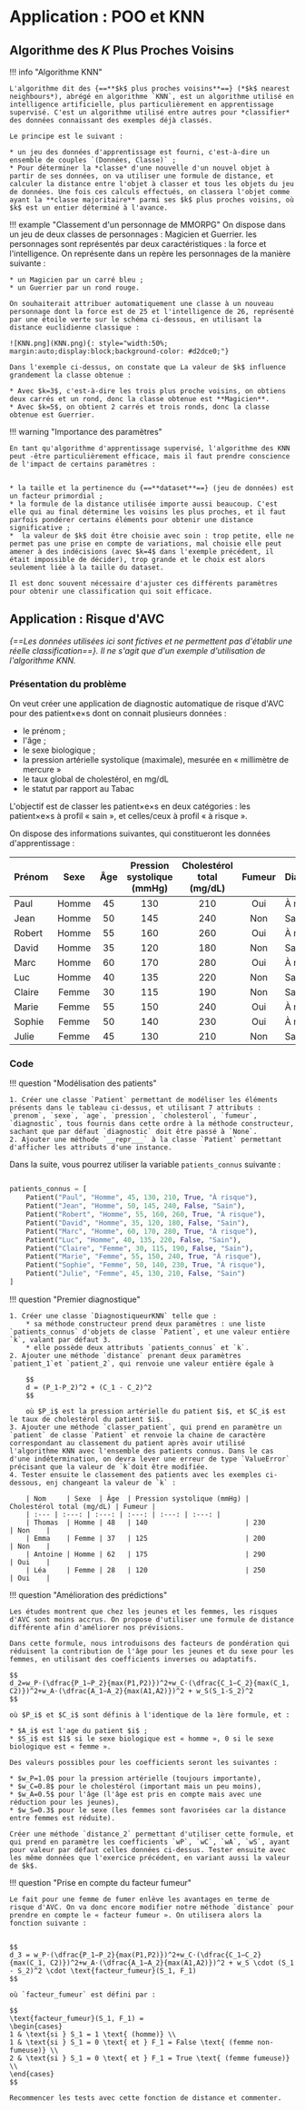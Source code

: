 # Application : POO et KNN

## Algorithme des $K$ Plus Proches Voisins

!!! info "Algorithme KNN"

    L'algorithme dit des {==**$k$ plus proches voisins**==} (*$k$ nearest neighbours*), abrégé en algorithme `KNN`, est un algorithme utilisé en intelligence artificielle, plus particulièrement en apprentissage supervisé. C'est un algorithme utilisé entre autres pour *classifier* des données connaissant des exemples déjà classés.
    
    Le principe est le suivant :

    * un jeu des données d'apprentissage est fourni, c'est-à-dire un ensemble de couples `(Données, Classe)` ;
    * Pour déterminer la *classe* d'une nouvelle d'un nouvel objet à partir de ses données, on va utiliser une formule de distance, et calculer la distance entre l'objet à classer et tous les objets du jeu de données. Une fois ces calculs effectués, on classera l'objet comme ayant la **classe majoritaire** parmi ses $k$ plus proches voisins, où $k$ est un entier déterminé à l'avance.

!!! example "Classement d'un personnage de MMORPG"
    On dispose dans un jeu de deux classes de personnages : Magicien et Guerrier.
    les personnages sont représentés par deux caractéristiques : la force et l'intelligence. On représente dans un repère les personnages de la manière suivante :
    
    * un Magicien par un carré bleu ;
    * un Guerrier par un rond rouge.

    On souhaiterait attribuer automatiquement une classe à un nouveau personnage dont la force est de 25 et l'intelligence de 26, représenté par une étoile verte sur le schéma ci-dessous, en utilisant la distance euclidienne classique :

    ![KNN.png](KNN.png){: style="width:50%; margin:auto;display:block;background-color: #d2dce0;"}

    Dans l'exemple ci-dessus, on constate que La valeur de $k$ influence grandement la classe obtenue :

    * Avec $k=3$, c'est-à-dire les trois plus proche voisins, on obtiens deux carrés et un rond, donc la classe obtenue est **Magicien**.
    * Avec $k=5$, on obtient 2 carrés et trois ronds, donc la classe obtenue est Guerrier.

!!! warning "Importance des paramètres"

    En tant qu'algorithme d'apprentissage supervisé, l'algorithme des KNN peut -être particulièrement efficace, mais il faut prendre conscience de l'impact de certains paramètres :


    * la taille et la pertinence du {==**dataset**==} (jeu de données) est un facteur primordial ;
    * la formule de la distance utilisée importe aussi beaucoup. C'est elle qui au final détermine les voisins les plus proches, et il faut parfois pondérer certains éléments pour obtenir une distance significative ;
    *  la valeur de $k$ doit être choisie avec soin : trop petite, elle ne permet pas une prise en compte de variations, mal choisie elle peut amener à des indécisions (avec $k=4$ dans l'exemple précédent, il était impossible de décider), trop grande et le choix est alors seulement liée à la taille du dataset.

    Il est donc souvent nécessaire d'ajuster ces différents paramètres pour obtenir une classification qui soit efficace.


## Application : Risque d'AVC

*{==Les données utilisées ici sont fictives et ne permettent pas d'établir une réelle classification==}. Il ne s'agit que d'un exemple d'utilisation de l'algorithme KNN.*


### Présentation du problème

On veut créer une application de diagnostic automatique de risque d'AVC pour des patient×e×s dont on connait plusieurs données :

* le prénom ;
* l'âge ;
* le sexe biologique ;
* la pression artérielle systolique (maximale), mesurée en « millimètre de mercure »
* le taux global de cholestérol, en mg/dL
* le statut par rapport au Tabac

L'objectif est de classer les patient×e×s en deux catégories : les patient×e×s à profil « sain », et celles/ceux à profil « à risque ».

On dispose des informations suivantes, qui constitueront les données d'apprentissage :

| Prénom     | Sexe | Âge  | Pression systolique (mmHg) | Cholestérol total (mg/dL) | Fumeur | Diagnostic  |
| :--- | :---: | :---: | :---: | :---: | :---: | :--- |
| Paul    | Homme | 45   | 130                        | 210                        | Oui    | À risque      |
| Jean    | Homme | 50   | 145                        | 240                        | Non    | Sain          |
| Robert  | Homme | 55   | 160                        | 260                        | Oui    | À risque      |
| David   | Homme | 35   | 120                        | 180                        | Non    | Sain          |
| Marc    | Homme | 60   | 170                        | 280                        | Oui    | À risque      |
| Luc     | Homme | 40   | 135                        | 220                        | Non    | Sain          |
| Claire  | Femme | 30   | 115                        | 190                        | Non    | Sain          |
| Marie   | Femme | 55   | 150                        | 240                        | Oui    | À risque      |
| Sophie  | Femme | 50   | 140                        | 230                        | Oui    | À risque      |
| Julie   | Femme | 45   | 130                        | 210                        | Non    | Sain          |


### Code

!!! question "Modélisation des patients"

    1. Créer une classe `Patient` permettant de modéliser les éléments présents dans le tableau ci-dessus, et utilisant 7 attributs : `prenom`, `sexe`, `age`, `pression`, `cholesterol`, `fumeur`, `diagnostic`, tous fournis dans cette ordre à la méthode constructeur, sachant que par défaut `diagnostic` doit être passé à `None`.
    2. Ajouter une méthode `__repr___` à la classe `Patient` permettant d'afficher les attributs d'une instance.
    
Dans la suite, vous pourrez utiliser la variable `patients_connus` suivante :

``` python

patients_connus = [
    Patient("Paul", "Homme", 45, 130, 210, True, "À risque"),
    Patient("Jean", "Homme", 50, 145, 240, False, "Sain"),
    Patient("Robert", "Homme", 55, 160, 260, True, "À risque"),
    Patient("David", "Homme", 35, 120, 180, False, "Sain"),
    Patient("Marc", "Homme", 60, 170, 280, True, "À risque"),
    Patient("Luc", "Homme", 40, 135, 220, False, "Sain"),
    Patient("Claire", "Femme", 30, 115, 190, False, "Sain"),
    Patient("Marie", "Femme", 55, 150, 240, True, "À risque"),
    Patient("Sophie", "Femme", 50, 140, 230, True, "À risque"),
    Patient("Julie", "Femme", 45, 130, 210, False, "Sain")
]
```

!!! question "Premier diagnostique"

    1. Créer une classe `DiagnostiqueurKNN` telle que :
        * sa méthode constructeur prend deux paramètres : une liste `patients_connus` d'objets de classe `Patient`, et une valeur entière `k`, valant par défaut 3.
        * elle possède deux attributs `patients_connus` et `k`.
    2. Ajouter une méthode `distance` prenant deux paramètres `patient_1`et `patient_2`, qui renvoie une valeur entière égale à 

        $$
        d = (P_1-P_2)^2 + (C_1 - C_2)^2
        $$

        où $P_i$ est la pression artérielle du patient $i$, et $C_i$ est le taux de cholestérol du patient $i$.
    3. Ajouter une méthode `classer_patient`, qui prend en paramètre un `patient` de classe `Patient` et renvoie la chaine de caractère correspondant au classement du patient après avoir utilisé l'algorithme KNN avec l'ensemble des patients connus. Dans le cas d'une indétermination, on devra lever une erreur de type `ValueError` précisant que la valeur de `k`doit être modifiée.
    4. Tester ensuite le classement des patients avec les exemples ci-dessous, enj changeant la valeur de `k` :

        | Nom     | Sexe  | Âge  | Pression systolique (mmHg) | Cholestérol total (mg/dL) | Fumeur |
        | :--- | :---: | :---: | :---: | :---: | :---: |
        | Thomas  | Homme | 48   | 140                        | 230                        | Non    |
        | Emma    | Femme | 37   | 125                        | 200                        | Non    |
        | Antoine | Homme | 62   | 175                        | 290                        | Oui    |
        | Léa     | Femme | 28   | 120                        | 250                        | Oui    |


!!! question "Amélioration des prédictions"

    Les études montrent que chez les jeunes et les femmes, les risques d'AVC sont moins accrus. On propose d'utiliser une formule de distance différente afin d'améliorer nos prévisions.

    Dans cette formule, nous introduisons des facteurs de pondération qui réduisent la contribution de l'âge pour les jeunes et du sexe pour les femmes, en utilisant des coefficients inverses ou adaptatifs.
        
    $$
    d_2=w_P⋅(\dfrac{P_1−P_2}{max(P1,P2)})^2+w_C⋅(\dfrac{C_1−C_2}{max(C_1, C2)})^2+w_A⋅(\dfrac{A_1−A_2}{max⁡(A1,A2)})^2 + w_S(S_1-S_2)^2
    $$

    où $P_i$ et $C_i$ sont définis à l'identique de la 1ère formule, et :

    * $A_i$ est l'age du patient $i$ ;
    * $S_i$ est $1$ si le sexe biologique est « homme », 0 si le sexe biologique est « femme ».

    Des valeurs possibles pour les coefficients seront les suivantes :

    * $w_P​=1.0$ pour la pression artérielle (toujours importante),
    * $w_C​=0.8$ pour le cholestérol (important mais un peu moins),
    * $w_A​=0.5$ pour l'âge (l'âge est pris en compte mais avec une réduction pour les jeunes),
    * $w_S​=0.3$ pour le sexe (les femmes sont favorisées car la distance entre femmes est réduite).

    Créer une méthode `distance_2` permettant d'utiliser cette formule, et qui prend en paramètre les coefficients `wP`, `wC`, `wA`, `wS`, ayant pour valeur par défaut celles données ci-dessus. Tester ensuite avec les même données que l'exercice précédent, en variant aussi la valeur de $k$.


!!! question "Prise en compte du facteur fumeur"

    Le fait pour une femme de fumer enlève les avantages en terme de risque d'AVC. On va donc encore modifier notre méthode `distance` pour prendre en compte le « facteur fumeur ». On utilisera alors la fonction suivante :


    $$
    d_3 = w_P⋅(\dfrac{P_1−P_2}{max(P1,P2)})^2+w_C⋅(\dfrac{C_1−C_2}{max(C_1, C2)})^2+w_A⋅(\dfrac{A_1−A_2}{max⁡(A1,A2)})^2 + w_S \cdot (S_1 - S_2)^2 \cdot \text{facteur_fumeur}(S_1, F_1)
    $$

    où `facteur_fumeur` est défini par :

    $$
    \text{facteur_fumeur}(S_1, F_1) = 
    \begin{cases} 
    1 & \text{si } S_1 = 1 \text{ (homme)} \\
    1 & \text{si } S_1 = 0 \text{ et } F_1 = False \text{ (femme non-fumeuse)} \\
    2 & \text{si } S_1 = 0 \text{ et } F_1 = True \text{ (femme fumeuse)} \\
    \end{cases}
    $$

    Recommencer les tests avec cette fonction de distance et commenter.
